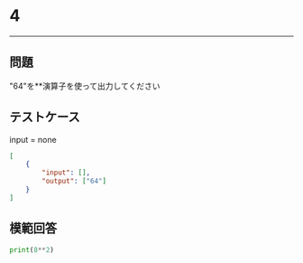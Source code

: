 # 4

---
## 問題

"64"を**演算子を使って出力してください

## テストケース
input = none
```json
[
	{
		"input": [],
		"output": ["64"]
  	}
]
```

## 模範回答
```python
print(8**2)
```